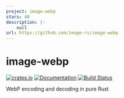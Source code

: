 ```yaml
---
project: image-webp
stars: 48
description: |-
    null
url: https://github.com/image-rs/image-webp
---
```


# image-webp

[![crates.io](https://img.shields.io/crates/v/image-webp.svg)](https://crates.io/crates/image-webp)
[![Documentation](https://docs.rs/image-webp/badge.svg)](https://docs.rs/image-webp)
[![Build Status](https://github.com/image-rs/image-webp/workflows/Rust%20CI/badge.svg)](https://github.com/image-rs/image-webp/actions)

WebP encoding and decoding in pure Rust

